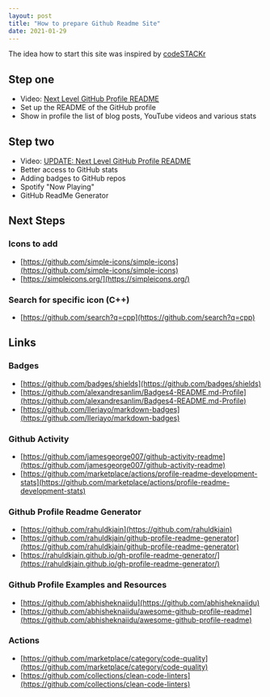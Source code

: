 ```yaml
---
layout: post
title: "How to prepare Github Readme Site"
date: 2021-01-29
---
```


The idea how to start this site was inspired by [codeSTACKr ](https://www.youtube.com/channel/UCDCHcqyeQgJ-jVSd6VJkbCw)

## Step one 
* Video: [Next Level GitHub Profile README](https://www.youtube.com/watch?v=ECuqb5Tv9qI)
* Set up the README of the GitHub profile
* Show in profile the list of blog posts, YouTube videos and various stats

## Step two
* Video: [UPDATE: Next Level GitHub Profile README](https://www.youtube.com/watch?v=n6d4KHSKqGk)
* Better access to GitHub stats
* Adding badges to GitHub repos
* Spotify "Now Playing"
* GitHub ReadMe Generator

## Next Steps

### Icons to add
* [https://github.com/simple-icons/simple-icons](https://github.com/simple-icons/simple-icons)
* [https://simpleicons.org/](https://simpleicons.org/)

### Search for specific icon (C++)
* [https://github.com/search?q=cpp](https://github.com/search?q=cpp)

## Links

### Badges
* [https://github.com/badges/shields](https://github.com/badges/shields)
* [https://github.com/alexandresanlim/Badges4-README.md-Profile](https://github.com/alexandresanlim/Badges4-README.md-Profile)
* [https://github.com/Ileriayo/markdown-badges](https://github.com/Ileriayo/markdown-badges)

### Github Activity
* [https://github.com/jamesgeorge007/github-activity-readme](https://github.com/jamesgeorge007/github-activity-readme)
* [https://github.com/marketplace/actions/profile-readme-development-stats](https://github.com/marketplace/actions/profile-readme-development-stats)

### Github Profile Readme Generator
* [https://github.com/rahuldkjain](https://github.com/rahuldkjain)
* [https://github.com/rahuldkjain/github-profile-readme-generator](https://github.com/rahuldkjain/github-profile-readme-generator)
* [https://rahuldkjain.github.io/gh-profile-readme-generator/](https://rahuldkjain.github.io/gh-profile-readme-generator/)

### Github Profile Examples and Resources
* [https://github.com/abhisheknaiidu](https://github.com/abhisheknaiidu)
* [https://github.com/abhisheknaiidu/awesome-github-profile-readme](https://github.com/abhisheknaiidu/awesome-github-profile-readme)

### Actions
* [https://github.com/marketplace/category/code-quality](https://github.com/marketplace/category/code-quality)
* [https://github.com/collections/clean-code-linters](https://github.com/collections/clean-code-linters)
